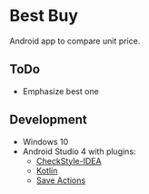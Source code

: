 # Best Buy

Android app to compare unit price.

## ToDo

- Emphasize best one

## Development

- Windows 10
- Android Studio 4 with plugins:
  - [CheckStyle-IDEA](https://plugins.jetbrains.com/plugin/1065-checkstyle-idea/)
  - [Kotlin](https://plugins.jetbrains.com/plugin/6954-kotlin)
  - [Save Actions](https://plugins.jetbrains.com/plugin/7642-save-actions)
